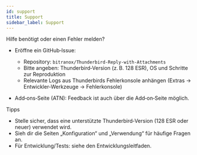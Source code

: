 ```yaml
---
id: support
title: Support
sidebar_label: Support
---
```


Hilfe benötigt oder einen Fehler melden?

- Eröffne ein GitHub‑Issue:
  - Repository: `bitranox/Thunderbird-Reply-with-Attachments`
  - Bitte angeben: Thunderbird‑Version (z. B. 128 ESR), OS und Schritte zur Reproduktion
  - Relevante Logs aus Thunderbirds Fehlerkonsole anhängen (Extras → Entwickler‑Werkzeuge → Fehlerkonsole)

- Add‑ons‑Seite (ATN): Feedback ist auch über die Add‑on‑Seite möglich.

Tipps
- Stelle sicher, dass eine unterstützte Thunderbird‑Version (128 ESR oder neuer) verwendet wird.
- Sieh dir die Seiten „Konfiguration“ und „Verwendung“ für häufige Fragen an.
- Für Entwicklung/Tests: siehe den Entwicklungsleitfaden.

